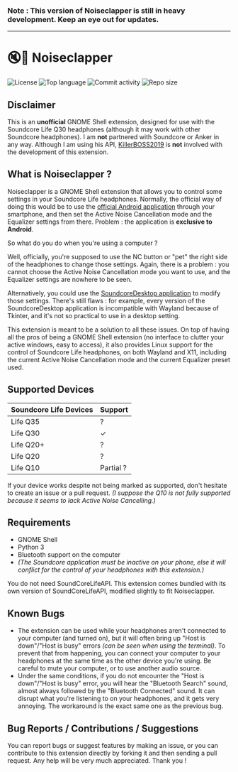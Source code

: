 ### Note : This version of Noiseclapper is still in heavy development. Keep an eye out for updates.

---

# :mute::clap: Noiseclapper

![License](https://img.shields.io/github/license/JordanViknar/Noiseclapper?color=green&label=license%2C%20GPL%20being%20GPL%2C%20it%27s)
![Top language](https://img.shields.io/github/languages/top/JordanViknar/Noiseclapper?color=yellow)
![Commit activity](https://img.shields.io/github/commit-activity/m/JordanViknar/Noiseclapper?color=orange)
![Repo size](https://img.shields.io/github/repo-size/JordanViknar/Noiseclapper)

## Disclaimer
This is an **unofficial** GNOME Shell extension, designed for use with the Soundcore Life Q30 headphones (although it may work with other Soundcore headphones). 
I am **not** partnered with Soundcore or Anker in any way. Although I am using his API, [KillerBOSS2019](https://github.com/KillerBOSS2019) is **not** involved with the development of this extension.

## What is Noiseclapper ?

Noiseclapper is a GNOME Shell extension that allows you to control some settings in your Soundcore Life headphones. Normally, the official way of doing this would be to use the [official Android application](https://play.google.com/store/apps/details?id=com.oceanwing.soundcore) through your smartphone, and then set the Active Noise Cancellation mode and the Equalizer settings from there. Problem : the application is **exclusive to Android**.

So what do you do when you're using a computer ?

Well, officially, you're supposed to use the NC button or "pet" the right side of the headphones to change those settings. Again, there is a problem : you cannot choose the Active Noise Cancellation mode you want to use, and the Equalizer settings are nowhere to be seen.

Alternatively, you could use the [SoundcoreDesktop application](https://github.com/KillerBOSS2019/SoundcoreLifeAPI) to modify those settings. There's still flaws : for example, every version of the SoundcoreDesktop application is incompatible with Wayland because of Tkinter, and it's not so practical to use in a desktop setting.

This extension is meant to be a solution to all these issues. On top of having all the pros of being a GNOME Shell extension (no interface to clutter your active windows, easy to access), it also provides Linux support for the control of Soundcore Life headphones, on both Wayland and X11, including the current Active Noise Cancellation mode and the current Equalizer preset used.

## Supported Devices
| Soundcore Life Devices | Support |
| ---- | ---- |
| Life Q35 | ? |
| Life Q30 | ✓ |
| Life Q20+ | ? |
| Life Q20 | ? |
| Life Q10 | Partial ? |

If your device works despite not being marked as supported, don't hesitate to create an issue or a pull request. *(I suppose the Q10 is not fully supported because it seems to lack Active Noise Cancelling.)*

## Requirements

- GNOME Shell
- Python 3
- Bluetooth support on the computer
- *(The Soundcore application must be inactive on your phone, else it will conflict for the control of your headphones with this extension.)*

You do not need SoundCoreLifeAPI. This extension comes bundled with its own version of SoundCoreLifeAPI, modified slightly to fit Noiseclapper.

## Known Bugs
- The extension can be used while your headphones aren't connected to your computer (and turned on), but it will often bring up "Host is down"/"Host is busy" errors *(can be seen when using the terminal)*. To prevent that from happening, you can connect your computer to your headphones at the same time as the other device you're using. Be careful to mute your computer, or to use another audio source.
- Under the same conditions, if you do not encounter the "Host is down"/"Host is busy" error, you will hear the "Bluetooth Search" sound, almost always followed by the "Bluetooth Connected" sound. It can disrupt what you're listening to on your headphones, and it gets very annoying. The workaround is the exact same one as the previous bug.

## Bug Reports / Contributions / Suggestions
You can report bugs or suggest features by making an issue, or you can contribute to this extension directly by forking it and then sending a pull request. Any help will be very much appreciated. Thank you !

[Badge Issues]: https://img.shields.io/github/issues/JordanViknar/Noiseclapper
[Badge Pull Requests]: https://img.shields.io/github/issues-pr/JordanViknar/Noiseclapper
[Badge Language]: https://img.shields.io/github/languages/top/JordanViknar/Noiseclapper
[Badge License]: https://img.shields.io/github/license/JordanViknar/Noiseclapper
[Badge Lines]: https://img.shields.io/tokei/lines/github/JordanViknar/Noiseclapper
